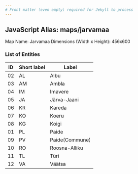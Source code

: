 ```yaml
---
# Front matter (even empty) required for Jekyll to process
---
```


## JavaScript Alias: maps/jarvamaa

Map Name: Jarvamaa
Dimensions (Width x Height): 456x600





### List of Entities

ID | Short label | Label
---|---|---|
02|AL|Albu
03|AM|Ambla
04|IM|Imavere
05|JA|Järva-Jaani
06|KR|Kareda
07|KO|Koeru
08|KG|Koigi
01|PL|Paide
09|PV|Paide(Commune)
10|RO|Roosna-Alliku
11|TL|Türi
12|VA|Väätsa

